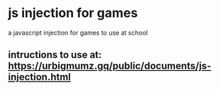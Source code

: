 # js injection for games
a javascript injection for games to use at school
## intructions to use at: https://urbigmumz.gq/public/documents/js-injection.html
